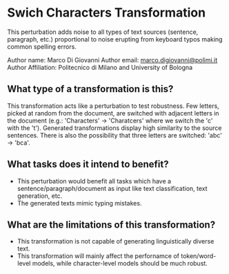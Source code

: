 # Swich Characters Transformation
This perturbation adds noise to all types of text sources (sentence, paragraph, etc.) proportional to noise erupting from keyboard typos making common spelling errors.

Author name: Marco Di Giovanni
Author email: marco.digiovanni@polimi.it
Author Affiliation: Politecnico di Milano and University of Bologna

## What type of a transformation is this?
This transformation acts like a perturbation to test robustness.
Few letters, picked at random from the document, are switched with adjacent letters in the document (e.g.: 'Characters' -> 'Charatcers' where we switch the 'c' with the 't').
Generated transformations display high similarity to the source sentences.
There is also the possibility that three letters are switched: 'abc' -> 'bca'.

## What tasks does it intend to benefit?
- This perturbation would benefit all tasks which have a sentence/paragraph/document as input like text classification, text generation, etc.
- The generated texts mimic typing mistakes.

## What are the limitations of this transformation?
- This transformation is not capable of generating linguistically diverse text.
- This transformation will mainly affect the perfornamce of token/word-level models, while character-level models should be much robust.